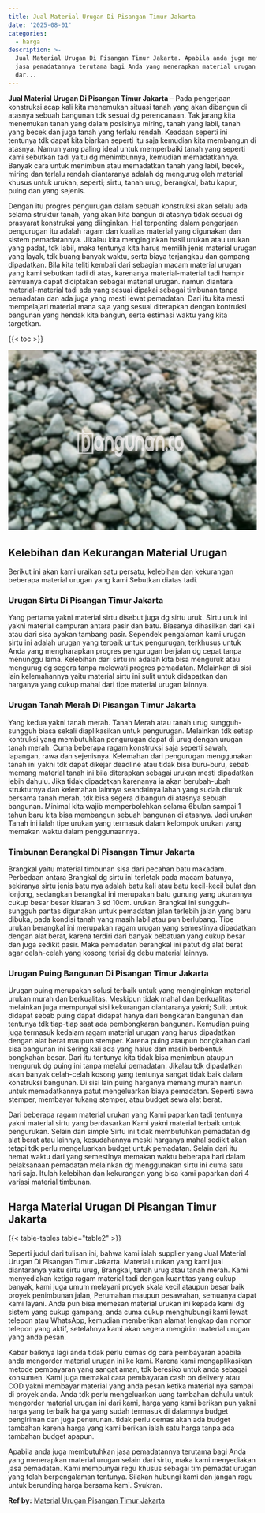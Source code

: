 ```yaml
---
title: Jual Material Urugan Di Pisangan Timur Jakarta
date: '2025-08-01'
categories:
  - harga
description: >-
  Jual Material Urugan Di Pisangan Timur Jakarta. Apabila anda juga membutuhkan
  jasa pemadatannya terutama bagi Anda yang menerapkan material urugan selain
  dar...
---
```


**Jual Material Urugan Di Pisangan Timur Jakarta** – Pada pengerjaan konstruksi acap kali kita menemukan situasi tanah yang akan dibangun di atasnya sebuah bangunan tdk sesuai dg perencanaan. Tak jarang kita menemukan tanah yang dalam posisinya miring, tanah yang labil, tanah yang becek dan juga tanah yang terlalu rendah. Keadaan seperti ini tentunya tdk dapat kita biarkan seperti itu saja kemudian kita membangun di atasnya. Namun yang paling ideal untuk memperbaiki tanah yang seperti kami sebutkan tadi yaitu dg menimbunnya, kemudian memadatkannya. Banyak cara untuk menimbun atau memadatkan tanah yang labil, becek, miring dan terlalu rendah diantaranya adalah dg mengurug oleh material khusus untuk urukan, seperti; sirtu, tanah urug, berangkal, batu kapur, puing dan yang sejenis.

Dengan itu progres pengurugan dalam sebuah konstruksi akan selalu ada selama struktur tanah, yang akan kita bangun di atasnya tidak sesuai dg prasyarat konstruksi yang diinginkan. Hal terpenting dalam pengerjaan pengurugan itu adalah ragam dan kualitas material yang digunakan dan sistem pemadatannya. Jikalau kita menginginkan hasil urukan atau urukan yang padat, tdk labil, maka tentunya kita harus memilih jenis material urugan yang layak, tdk buang banyak waktu, serta biaya terjangkau dan gampang dipadatkan. Bila kita teliti kembali dari sebagian macam material urugan yang kami sebutkan tadi di atas, karenanya material-material tadi hampir semuanya dapat diciptakan sebagai material urugan. namun diantara material-material tadi ada yang sesuai dipakai sebagai timbunan tanpa pemadatan dan ada juga yang mesti lewat pemadatan. Dari itu kita mesti mempelajari material mana saja yang sesuai diterapkan dengan kontruksi bangunan yang hendak kita bangun, serta estimasi waktu yang kita targetkan.

{{< toc >}}

![Jual Material Urugan Di Pisangan Timur Jakarta](/images/jual-urugan-43.png)

## Kelebihan dan Kekurangan Material Urugan

Berikut ini akan kami uraikan satu persatu, kelebihan dan kekurangan beberapa material urugan yang kami Sebutkan diatas tadi.

### Urugan Sirtu Di Pisangan Timur Jakarta

Yang pertama yakni material sirtu disebut juga dg sirtu uruk. Sirtu uruk ini yakni material campuran antara pasir dan batu. Biasanya dihasilkan dari kali atau dari sisa ayakan tambang pasir. Sependek pengalaman kami urugan sirtu ini adalah urugan yang terbaik untuk pengurugan, terkhusus untuk Anda yang mengharapkan progres pengurugan berjalan dg cepat tanpa menunggu lama. Kelebihan dari sirtu ini adalah kita bisa menguruk atau mengurug dg segera tanpa melewati progres pemadatan. Melainkan di sisi lain kelemahannya yaitu material sirtu ini sulit untuk didapatkan dan harganya yang cukup mahal dari tipe material urugan lainnya.

### Urugan Tanah Merah Di Pisangan Timur Jakarta

Yang kedua yakni tanah merah. Tanah Merah atau tanah urug sungguh-sungguh biasa sekali diaplikasikan untuk pengurugan. Melainkan tdk setiap kontruksi yang membutuhkan pengurugan dapat di urug dengan urugan tanah merah. Cuma beberapa ragam konstruksi saja seperti sawah, lapangan, rawa dan sejenisnya. Kelemahan dari pengurugan menggunakan tanah ini yakni tdk dapat dikejar deadline atau tidak bisa buru-buru, sebab memang material tanah ini bila diterapkan sebagai urukan mesti dipadatkan lebih dahulu. Jika tidak dipadatkan karenanya ia akan berubah-ubah strukturnya dan kelemahan lainnya seandainya lahan yang sudah diuruk bersama tanah merah, tdk bisa segera dibangun di atasnya sebuah bangunan. Minimal kita wajib memperbolehkan selama 6bulan sampai 1 tahun baru kita bisa membangun sebuah bangunan di atasnya. Jadi urukan Tanah ini ialah tipe urukan yang termasuk dalam kelompok urukan yang memakan waktu dalam penggunaannya.

### Timbunan Berangkal Di Pisangan Timur Jakarta

Brangkal yaitu material timbunan sisa dari pecahan batu makadam. Perbedaan antara Brangkal dg sirtu ini terletak pada macam batunya, sekiranya sirtu jenis batu nya adalah batu kali atau batu kecil-kecil bulat dan lonjong, sedangkan berangkal ini merupakan batu gunung yang ukurannya cukup besar besar kisaran 3 sd 10cm. urukan Brangkal ini sungguh-sungguh pantas digunakan untuk pemadatan jalan terlebih jalan yang baru dibuka, pada kondisi tanah yang masih labil atau pun berlubang. Tipe urukan berangkal ini merupakan ragam urugan yang semestinya dipadatkan dengan alat berat, karena terdiri dari banyak bebatuan yang cukup besar dan juga sedikit pasir. Maka pemadatan berangkal ini patut dg alat berat agar celah-celah yang kosong terisi dg debu material lainnya.

### Urugan Puing Bangunan Di Pisangan Timur Jakarta

Urugan puing merupakan solusi terbaik untuk yang menginginkan material urukan murah dan berkualitas. Meskipun tidak mahal dan berkualitas melainkan juga mempunyai sisi kekurangan diantaranya yakni; Sulit untuk didapat sebab puing dapat didapat hanya dari bongkaran bangunan dan tentunya tdk tiap-tiap saat ada pembongkaran bangunan. Kemudian puing juga termasuk kedalam ragam material urugan yang harus dipadatkan dengan alat berat maupun stemper. Karena puing ataupun bongkahan dari sisa bangunan ini Sering kali ada yang halus dan masih berbentuk bongkahan besar. Dari itu tentunya kita tidak bisa menimbun ataupun menguruk dg puing ini tanpa melalui pemadatan. Jikalau tdk dipadatkan akan banyak celah-celah kosong yang tentunya sangat tidak baik dalam konstruksi bangunan. Di sisi lain puing harganya memang murah namun untuk memadatkannya patut mengeluarkan biaya pemadatan. Seperti sewa stemper, membayar tukang stemper, atau budget sewa alat berat.

Dari beberapa ragam material urukan yang Kami paparkan tadi tentunya yakni material sirtu yang berdasarkan Kami yakni material terbaik untuk pengurukan. Selain dari simple Sirtu ini tidak membutuhkan pemadatan dg alat berat atau lainnya, kesudahannya meski harganya mahal sedikit akan tetapi tdk perlu mengeluarkan budget untuk pemadatan. Selain dari itu hemat waktu dari yang semestinya memakan waktu beberapa hari dalam pelaksanaan pemadatan melainkan dg menggunakan sirtu ini cuma satu hari saja. Itulah kelebihan dan kekurangan yang bisa kami paparkan dari 4 variasi material timbunan.

## Harga Material Urugan Di Pisangan Timur Jakarta

{{< table-tables table="table2" >}}

Seperti judul dari tulisan ini, bahwa kami ialah supplier yang Jual Material Urugan Di Pisangan Timur Jakarta. Material urukan yang kami jual diantaranya yaitu sirtu urug, Brangkal, tanah urug atau tanah merah. Kami menyediakan ketiga ragam material tadi dengan kuantitas yang cukup banyak, kami juga umum melayani proyek skala kecil ataupun besar baik proyek penimbunan jalan, Perumahan maupun pesawahan, semuanya dapat kami layani. Anda pun bisa memesan material urukan ini kepada kami dg sistem yang cukup gampang, anda cuma cukup menghubungi kami lewat telepon atau WhatsApp, kemudian memberikan alamat lengkap dan nomor telepon yang aktif, setelahnya kami akan segera mengirim material urugan yang anda pesan.

Kabar baiknya lagi anda tidak perlu cemas dg cara pembayaran apabila anda mengorder material urugan ini ke kami. Karena kami mengaplikasikan metode pembayaran yang sangat aman, tdk beresiko untuk anda sebagai konsumen. Kami juga memakai cara pembayaran cash on delivery atau COD yakni membayar material yang anda pesan ketika material nya sampai di proyek anda. Anda tdk perlu mengeluarkan uang tambahan dahulu untuk mengorder material urugan ini dari kami, harga yang kami berikan pun yakni harga yang terbaik harga yang sudah termasuk di dalamnya budget pengiriman dan juga penurunan. tidak perlu cemas akan ada budget tambahan karena harga yang kami berikan ialah satu harga tanpa ada tambahan budget apapun.

Apabila anda juga membutuhkan jasa pemadatannya terutama bagi Anda yang menerapkan material urugan selain dari sirtu, maka kami menyediakan jasa pemadatan. Kami mempunyai regu khusus sebagai tim pemadat urugan yang telah berpengalaman tentunya. Silakan hubungi kami dan jangan ragu untuk berunding harga bersama kami. Syukran.

**Ref by:** [Material Urugan Pisangan Timur Jakarta](https://id.wikipedia.org/wiki/Material)
